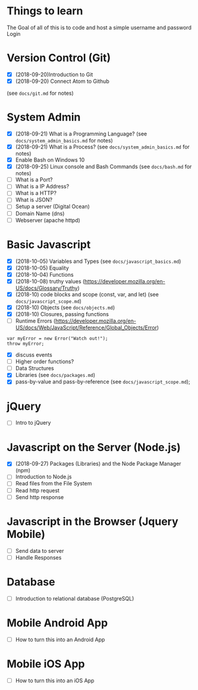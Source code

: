 # Things to learn

The Goal of all of this is to code and host a simple username and password Login

# Version Control (Git)

- [x] (2018-09-20)Introduction to Git
- [x] (2018-09-20) Connect Atom to Github

(see `docs/git.md` for notes)

# System Admin

- [x] (2018-09-21) What is a Programming Language? (see `docs/system_admin_basics.md` for notes)
- [x] (2018-09-21) What is a Process? (see `docs/system_admin_basics.md` for notes)
- [x] Enable Bash on Windows 10
- [x] (2018-09-25) Linux console and Bash Commands (see `docs/bash.md` for notes)
- [ ] What is a Port?
- [ ] What is a IP Address?
- [ ] What is a HTTP?
- [ ] What is JSON?
- [ ] Setup a server (Digital Ocean)
- [ ] Domain Name (dns)
- [ ] Webserver (apache httpd)

# Basic Javascript

- [x] (2018-10-05) Variables and Types (see `docs/javascript_basics.md`)
- [x] (2018-10-05) Equality
- [x] (2018-10-04) Functions
- [x] (2018-10-08) truthy values
  (https://developer.mozilla.org/en-US/docs/Glossary/Truthy)
- [x] (2018-10) code blocks and scope (const, var, and let) (see
  `docs/javascript_scope.md`)
- [x] (2018-10) Objects (see `docs/objects.md`)
- [x] (2018-10) Closures, passing functions
- [ ] Runtime Errors
  (https://developer.mozilla.org/en-US/docs/Web/JavaScript/Reference/Global_Objects/Error)

```
var myError = new Error("Watch out!");
throw myError;
```

- [x] discuss events
- [ ] Higher order functions?
- [ ] Data Structures
- [x] Libraries (see `docs/packages.md`)
- [x] pass-by-value and pass-by-reference (see `docs/javascript_scope.md`);

# jQuery

- [ ] Intro to jQuery

# Javascript on the Server (Node.js)

- [x] (2018-09-27) Packages (Libraries) and the Node Package Manager (npm)
- [ ] Introduction to Node.js
- [ ] Read files from the File System
- [ ] Read http request
- [ ] Send http response

# Javascript in the Browser (Jquery Mobile)

- [ ] Send data to server
- [ ] Handle Responses

# Database

- [ ] Introduction to relational database (PostgreSQL)

# Mobile Android App

- [ ] How to turn this into an Android App

# Mobile iOS App

- [ ] How to turn this into an iOS App
